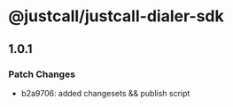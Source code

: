 # @justcall/justcall-dialer-sdk

## 1.0.1

### Patch Changes

- b2a9706: added changesets && publish script
